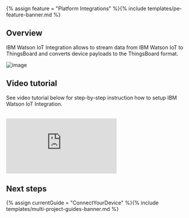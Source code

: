 {% assign feature = "Platform Integrations" %}{% include templates/pe-feature-banner.md %}

## Overview

IBM Watson IoT Integration allows to stream data from IBM Watson IoT to ThingsBoard and converts device payloads to the ThingsBoard format.

 ![image](https://img.thingsboard.io/user-guide/integrations/ibm-watson-integration.svg)
 
## Video tutorial
 
See video tutorial below for step-by-step instruction how to setup IBM Watson IoT Integration.

<br>
<div id="video">  
 <div id="video_wrapper">
     <iframe src="https://www.youtube.com/embed/eqSObPW2P1g" frameborder="0" allowfullscreen></iframe>
 </div>
</div> 


## Next steps

{% assign currentGuide = "ConnectYourDevice" %}{% include templates/multi-project-guides-banner.md %}
